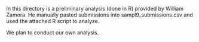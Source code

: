 In this directory is a preliminary analysis (done in R) provided by William Zamora. He manually pasted submissions into sampl9_submissions.csv and used the attached R script to analyze. 

We plan to conduct our own analysis.
